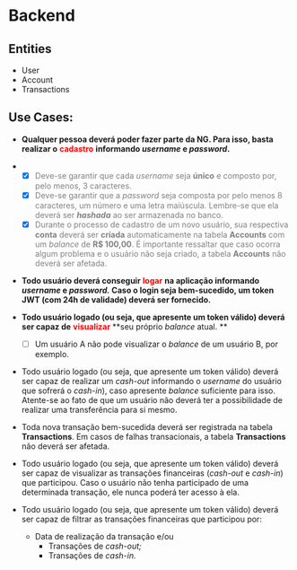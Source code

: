 <style> 

  r { color: Red } b { color: Blue } gr { color: Green }  g { color: Gray } 

</style>




# Backend
## Entities

* User
* Account
* Transactions

## Use Cases:

- **Qualquer pessoa deverá poder fazer parte da NG. Para isso, basta realizar o** <r>**cadastro**</r> **informando *username* e *password*.**
- 
  -[x] <g>Deve-se garantir que cada *username* seja **único** e composto por, pelo menos, 3 caracteres.</g>
  -[x] <g>Deve-se garantir que a *password* seja composta por pelo menos 8 caracteres, um número e uma letra maiúscula. Lembre-se que ela deverá ser ***hashada*** ao ser armazenada no banco.</g>
  -[x] <g>Durante o processo de cadastro de um novo usuário, sua respectiva **conta** deverá ser **criada** automaticamente na tabela **Accounts** com um *balance* de **R$ 100,00**. É importante ressaltar que caso ocorra algum problema e o usuário não seja criado,  a tabela **Accounts** não deverá ser afetada.</g>
  
- **Todo usuário deverá conseguir** <r>**logar**</r> **na aplicação informando *username* e *password.* Caso o login seja bem-sucedido, um token JWT (com 24h de validade) deverá ser fornecido.**


- **Todo usuário logado (ou seja, que apresente um token válido) deverá ser capaz de** <r>**visualizar**</r> **seu próprio *balance* atual. **
  -[ ] Um usuário A não pode visualizar o *balance* de um usuário B, por exemplo.

- Todo usuário logado (ou seja, que apresente um token válido) deverá ser capaz de realizar um *cash-out* informando o *username* do usuário que sofrerá o *cash-in*), caso apresente *balance* suficiente para isso. Atente-se ao fato de que um usuário não deverá ter a possibilidade de realizar uma transferência para si mesmo.
- Toda nova transação bem-sucedida deverá ser registrada na tabela **Transactions**. Em casos de falhas transacionais, a tabela **Transactions** não deverá ser afetada.
- Todo usuário logado (ou seja, que apresente um token válido) deverá ser capaz de visualizar as transações financeiras (*cash-out* e *cash-in*) que participou. Caso o usuário não tenha participado de uma determinada transação, ele nunca poderá ter acesso à ela.
- Todo usuário logado (ou seja, que apresente um token válido) deverá ser capaz de filtrar as transações financeiras que participou por:
    - Data de realização da transação e/ou
        - Transações de *cash-out;*
        - Transações de *cash-in.*